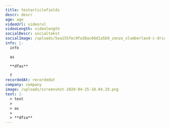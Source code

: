 ```yaml
---
title: testarticlefields
descr: descr
age: age
videoUrl: videorul
videoLength: videolength
socialDescr: socialtekst
socialImage: /uploads/5ea155fec9fa38ac66d1a5b9_zonzo_slumberland-c-dries-segers_banner.jpg
info: |-
  info

  as

  **dfas**

  f
recordedAt: recordedat
company: company
image: /uploads/screenshot-2020-04-25-18.04.29.png
text: |-
  > text
  >
  > as
  >
  > **dfsa**
---
```

